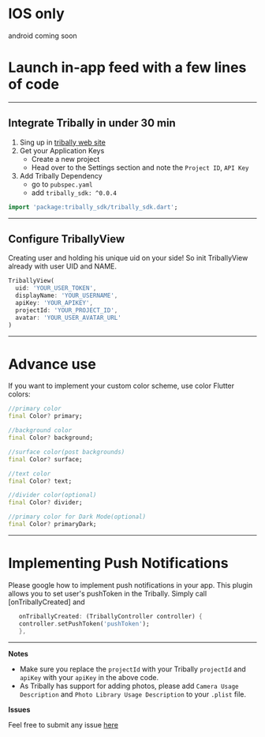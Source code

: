 # IOS only
android coming soon

# **Launch in-app feed with a few lines of code**

---

## **Integrate Tribally in under 30 min**

1. Sing up in [tribally web site](https://admin.tribally.app/signup)
2. Get your Application Keys
    - Create a new project
    - Head over to the Settings section and note the `Project ID`, `API Key`
3. Add Tribally Dependency
    - go to `pubspec.yaml`
    - add `tribally_sdk: ^0.0.4`

```dart
import 'package:tribally_sdk/tribally_sdk.dart';
```
---

## Configure TriballyView

Creating user and holding his unique uid on your side! So init TriballyView already with user UID and NAME.

```dart
TriballyView(
  uid: 'YOUR_USER_TOKEN',
  displayName: 'YOUR_USERNAME',
  apiKey: 'YOUR_APIKEY',
  projectId: 'YOUR_PROJECT_ID',
  avatar: 'YOUR_USER_AVATAR_URL'
)
```

---

# Advance use

If you want to implement your custom color scheme, use color Flutter colors:

```dart
//primary color
final Color? primary;

//background color
final Color? background;

//surface color(post backgrounds)
final Color? surface;

//text color
final Color? text;

//divider color(optional)
final Color? divider;

//primary color for Dark Mode(optional)
final Color? primaryDark;
```

---

# Implementing Push Notifications

Please google how to implement push notifications in your app. This plugin allows you to set user's pushToken in the Tribally.
Simply call [onTriballyCreated] and

```dart
   onTriballyCreated: (TriballyController controller) {
   controller.setPushToken('pushToken');
   },
```

---

**Notes**

- Make sure you replace the `projectId` with your Tribally `projectId` and `apiKey` with your `apiKey` in the above code.
- As Tribally has support for adding photos, please add `Camera Usage Description` and `Photo Library Usage Description` to your `.plist` file.

**Issues**

Feel free to submit any issue [here](https://github.com/HorumDev/tribally_sdk/issues)
